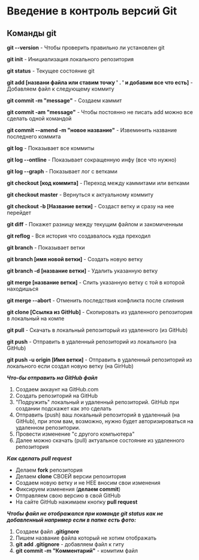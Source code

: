 # Введение в контроль версий Git


## Команды git

**git --version** - Чтобы проверить правильно ли установлен git 

**git init** - Инициализация локального репозитория

**git status** - Текущее состояние git

**git add [названи файла или ставим точку ' . ' и добавим все что есть]** - Добавляем файл к следующему коммиту

**git commit -m "message"** - Создаем каммит

**git commit -am "message"** - Чтобы постоянно не писать add можно все сделать одной командой

**git commit --amend -m "новое название"** - Извеминить название последнего коммита

**git log** - Показывает все коммиты

**git log --ontline** - Показывает сокращенную инфу (все что нужно)

**git log --graph** - Показывает лог с ветками

**git checkout [код коммита]** - Переход между каммитами или ветками

**git checkout master** - Вернуться к актуальному коммиту

**git checkout -b [Название ветки]** - Создаст ветку и сразу на нее перейдет

**git diff** - Покажет разницу между текущим файлом и закомиченным

**git reflog** - Вся история что создавалось куда преходил

**git branch** - Показывает ветки 

**git branch [имя новой ветки]** - Создать новую ветку

**git branch -d [название ветки]** - Удалить указанную ветку

**git merge [название ветки]** - Слить указанную ветку с той в которой находишься

**git merge --abort** - Отменить последствия конфликта после слияния

**git clone [Ссылка из GitHub]** - Скопировать из удаленного репозитория в локальный на компе

**git pull** - Скачать в локальный репозиторый из удаленного (из GitHub)

**git push** - Отправить в удаленный репозиторий из локального (на GitHub)

**git push -u origin [Имя ветки]** - Отправить в удаленный репозиторий из локального если создал новую ветку (на GirHub)


**_Что-бы отправить на GitHub файл_**

1. Создаем аккаунт на GitHub.com
2. Создать репозиторий на GitHub
3. "Подружить" локальный и удаленный репозиторий. GitHub при создании подскажет как это сделать
4. Отправить (push) ваш локальный репозиторий в удаленный (на GitHub), при этом вам, возможно, нужно будет авторизироваться на удаленном репозитории.
5. Провести изменение "с другого компьютера"
5. Далее можно скачать (pull) актуальное состояние из удаленного репозитория


**_Как сделать pull request_**

* Делаем **fork** репозитория
* Делаем **clone** СВОЕЙ версии репозитория
* Создаем новую ветку и не НЕЕ вносим свои изменения
* Фиксируем изменения (**делаем commit**)
* Отправляем свою версию в свой GitHub
* На сайте GitHub нажимаем кнопку **pull request**


**_Чтобы файл не отображался при команде git status как не добавленный например если в папке есть фото:_**

1. Создаем файл **.gitignore**
2. Пишем название файла который не хотим отображать
3. **git add .gitignore** - добавляем файл к гиту
4. **git commit -m "Комментарий"** - комитим файл







